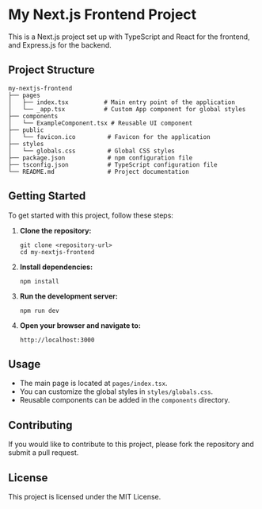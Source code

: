 # My Next.js Frontend Project

This is a Next.js project set up with TypeScript and React for the frontend, and Express.js for the backend.

## Project Structure

```
my-nextjs-frontend
├── pages
│   ├── index.tsx          # Main entry point of the application
│   └── _app.tsx           # Custom App component for global styles
├── components
│   └── ExampleComponent.tsx # Reusable UI component
├── public
│   └── favicon.ico         # Favicon for the application
├── styles
│   └── globals.css         # Global CSS styles
├── package.json            # npm configuration file
├── tsconfig.json           # TypeScript configuration file
└── README.md               # Project documentation
```

## Getting Started

To get started with this project, follow these steps:

1. **Clone the repository:**
   ```
   git clone <repository-url>
   cd my-nextjs-frontend
   ```

2. **Install dependencies:**
   ```
   npm install
   ```

3. **Run the development server:**
   ```
   npm run dev
   ```

4. **Open your browser and navigate to:**
   ```
   http://localhost:3000
   ```

## Usage

- The main page is located at `pages/index.tsx`.
- You can customize the global styles in `styles/globals.css`.
- Reusable components can be added in the `components` directory.

## Contributing

If you would like to contribute to this project, please fork the repository and submit a pull request.

## License

This project is licensed under the MIT License.